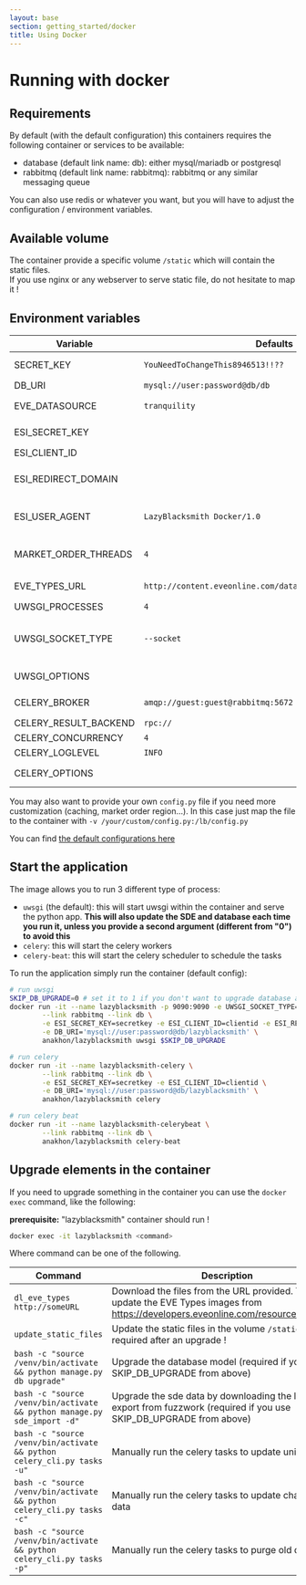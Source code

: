 ```yaml
---
layout: base
section: getting_started/docker
title: Using Docker
---
```

# Running with docker

## Requirements

By default (with the default configuration) this containers requires the following container or services to be available:
- database (default link name: db): either mysql/mariadb or postgresql
- rabbitmq (default link name: rabbitmq): rabbitmq or any similar messaging queue

You can also use redis or whatever you want, but you will have to adjust the configuration / environment variables.

## Available volume

The container provide a specific volume `/static` which will contain the static files. <br>
If you use nginx or any webserver to serve static file, do not hesitate to map it !

## Environment variables

| Variable | Defaults | Description |
|-|-|-|
| SECRET_KEY            | `YouNeedToChangeThis8946513!!??` | The secret key used for persistent session in flask. Please set your own ! |
| DB_URI                | `mysql://user:password@db/db` | The DB URI to connect to the database |
| EVE_DATASOURCE        | `tranquility` | ESI Related configuration: define where you get resources (tranquility, singularity...)|
| ESI_SECRET_KEY        |  | ESI Secret Key from https://developers.eveonline.com/ |
| ESI_CLIENT_ID         |  | ESI Client ID from https://developers.eveonline.com/  |
| ESI_REDIRECT_DOMAIN   |  | Redirect Base domain for ESI callback. This must be the root of your Lazyblacksmith instance, for example `http://127.0.0.1:9090` from this container |
| ESI_USER_AGENT        | `LazyBlacksmith Docker/1.0` | Define the user agent that will be send with ESI queries. Use something that means really something / A way to contact you |
| MARKET_ORDER_THREADS  | `4` | Number of threads used to gather regions market orders. The more you have the faster it may be, but also the more memory you will use |
| EVE_TYPES_URL         | `http://content.eveonline.com/data/Invasion_1.0_Types.zip` | The URL to get the expansion types from https://developers.eveonline.com/resource/resources |
| UWSGI_PROCESSES       | `4` | The number of uwsgi worker to run the application. |
| UWSGI_SOCKET_TYPE     | `--socket` | Use `--socket` (default) to use this container behind a nginx instance (with uwsgi_pass). Use `--http-socket` to use http proxy (other than nginx) or direct access to this container |
| UWSGI_OPTIONS         |  | Use this to give uwsgi any other options you may need |
| CELERY_BROKER         | `amqp://guest:guest@rabbitmq:5672` | The broker URI to connect the messaging queue for Celery |
| CELERY_RESULT_BACKEND | `rpc://` | The result backend URI for celery |
| CELERY_CONCURRENCY    | `4` | The number of worker run by celery |
| CELERY_LOGLEVEL       | `INFO` | Default log verbosity |
| CELERY_OPTIONS        |  | Any options you may want to provide to celery workers and/or celery beat. |

You may also want to provide your own `config.py` file if you need more customization (caching, market order region...).
In this case just map the file to the container with `-v /your/custom/config.py:/lb/config.py`

You can find [the default configurations here](https://github.com/Kyria/LazyBlacksmith/blob/master/config.dist)

## Start the application

The image allows you to run 3 different type of process:

* `uwsgi` (the default): this will start uwsgi within the container and serve the python app. **This will also update the SDE and database each time you run it, unless you provide a second argument (different from "0") to avoid this**
* `celery`: this will start the celery workers
* `celery-beat`: this will start the celery scheduler to schedule the tasks

To run the application simply run the container (default config):

```bash
# run uwsgi
SKIP_DB_UPGRADE=0 # set it to 1 if you don't want to upgrade database at runtime
docker run -it --name lazyblacksmith -p 9090:9090 -e UWSGI_SOCKET_TYPE="--http-socket" \
        --link rabbitmq --link db \
        -e ESI_SECRET_KEY=secretkey -e ESI_CLIENT_ID=clientid -e ESI_REDIRECT_DOMAIN="http://container_or_serverIP_or_dns:9090" \
        -e DB_URI='mysql://user:password@db/lazyblacksmith' \
        anakhon/lazyblacksmith uwsgi $SKIP_DB_UPGRADE

# run celery
docker run -it --name lazyblacksmith-celery \
        --link rabbitmq --link db \
        -e ESI_SECRET_KEY=secretkey -e ESI_CLIENT_ID=clientid \
        -e DB_URI='mysql://user:password@db/lazyblacksmith' \
        anakhon/lazyblacksmith celery

# run celery beat
docker run -it --name lazyblacksmith-celerybeat \
        --link rabbitmq --link db \
        anakhon/lazyblacksmith celery-beat
```

## Upgrade elements in the container

If you need to upgrade something in the container you can use the `docker exec` command, like the following:

**prerequisite:** "lazyblacksmith" container should run !

```bash
docker exec -it lazyblacksmith <command>
```

Where command can be one of the following.

| Command | Description |
|-|-|
| `dl_eve_types http://someURL` | Download the files from the URL provided. This is to update the EVE Types images from https://developers.eveonline.com/resource/resources |
| `update_static_files` | Update the static files in the volume `/static`. This is required after an upgrade ! |
| `bash -c "source /venv/bin/activate && python manage.py db upgrade"` | Upgrade the database model (required if you use SKIP_DB_UPGRADE from above) |
| `bash -c "source /venv/bin/activate && python manage.py sde_import -d"` | Upgrade the sde data by downloading the latest export from fuzzwork (required if you use SKIP_DB_UPGRADE from above) |
| `bash -c "source /venv/bin/activate && python celery_cli.py tasks -u"` | Manually run the celery tasks to update universe data |
| `bash -c "source /venv/bin/activate && python celery_cli.py tasks -c"` | Manually run the celery tasks to update character data |
| `bash -c "source /venv/bin/activate && python celery_cli.py tasks -p"` | Manually run the celery tasks to purge old data |